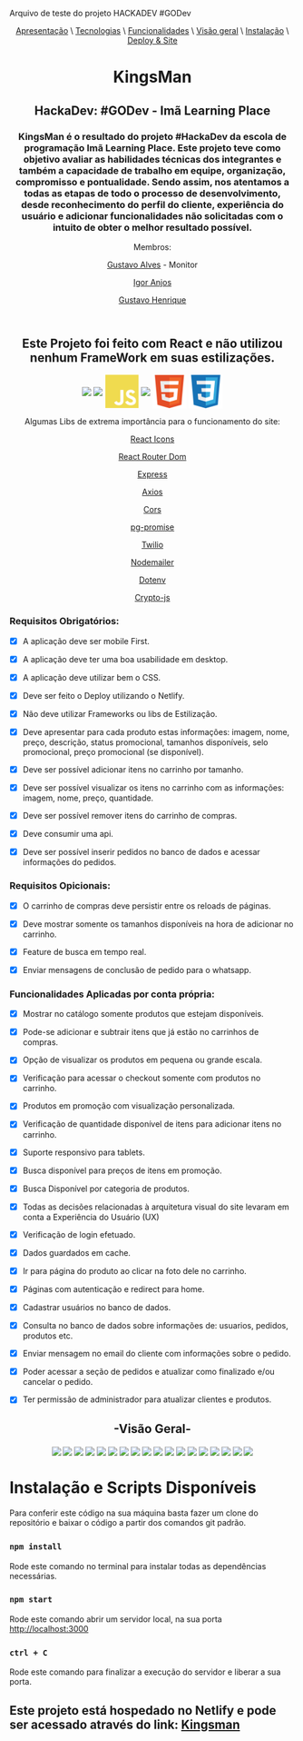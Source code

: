 Arquivo de teste do projeto HACKADEV #GODev

<nav id="navbar" align="center">
    <a href="#apresentacao">Apresentação</a>
    \
    <a href="#tecnologias">Tecnologias</a>
    \
    <a href="#funcionalidades">Funcionalidades</a>
    \
    <a href="#visao-geral">Visão geral</a>
    \
    <a href="#instalacao">Instalação</a>
    \
    <a href="#deploy-sites">Deploy & Site</a>
    
</nav>

<Header id="Apresentacao" >
    <h1>KingsMan</h1>
    <h2>HackaDev: #GODev - Imã Learning Place</h2>
    <h3>  KingsMan é o resultado do projeto #HackaDev da escola de programação Imã Learning Place. Este projeto teve como objetivo avaliar as habilidades técnicas dos integrantes e também a capacidade de trabalho em equipe, organização, compromisso e pontualidade. Sendo assim, nos atentamos a todas as etapas de todo o processo de desenvolvimento, desde reconhecimento do perfil do cliente, experiência do usuário e adicionar funcionalidades não solicitadas com o intuito de obter o melhor resultado possível.</h3>

Membros:

[Gustavo Alves](https://github.com/alveskt/) - Monitor

[Igor Anjos](https://github.com/IgorcAnjos)

[Gustavo Henrique](https://github.com/Gustavohc18)

</Header>

<div id="tecnologias" align="center">

<h2>Este Projeto foi feito com React e não utilizou nenhum FrameWork em suas estilizações.</h2>

 <div align="center">
    <img align="center"  height="60"  src="https://cdn-icons-png.flaticon.com/512/919/919851.png">
    <img align="center"  height="60"  src="https://cdn-icons-png.flaticon.com/128/5968/5968322.png">
    <img align="center"  height="60"  src="https://raw.githubusercontent.com/devicons/devicon/master/icons/javascript/javascript-plain.svg">
    <img align="center"  height="60"  src="https://cdn-icons-png.flaticon.com/128/5968/5968342.png">
    <img align="center"  height="60"  src="https://raw.githubusercontent.com/devicons/devicon/master/icons/html5/html5-original.svg">
    <img align="center"  height="60"  src="https://raw.githubusercontent.com/devicons/devicon/master/icons/css3/css3-original.svg">
  </div>

Algumas Libs de extrema importância para o funcionamento do site:

[React Icons](https://www.npmjs.com/package/react-icons)

[React Router Dom](https://www.npmjs.com/package/react-router-dom)

[Express](https://expressjs.com/pt-br/)

[Axios](https://axios-http.com/ptbr/docs/intro)

[Cors](https://www.npmjs.com/package/cors)

[pg-promise](https://www.npmjs.com/package/pg-promise)

[Twilio](https://www.twilio.com/pt-br/docs/whatsapp/quickstart/node)

[Nodemailer](https://nodemailer.com/about/)

[Dotenv](https://www.npmjs.com/package/dotenv)

[Crypto-js](https://www.npmjs.com/package/crypto-js)

</div>

<div id="funcionalidades">

### Requisitos Obrigatórios:

- [x] A aplicação deve ser mobile First.

- [x] A aplicação deve ter uma boa usabilidade em desktop.

- [x] A aplicação deve utilizar bem o CSS.

- [x] Deve ser feito o Deploy utilizando o Netlify.

- [x] Não deve utilizar Frameworks ou libs de Estilização.

- [x] Deve apresentar para cada produto estas informações: imagem, nome, preço, descrição, status promocional, tamanhos disponíveis, selo promocional, preço promocional (se disponível).

- [x] Deve ser possível adicionar itens no carrinho por tamanho.

- [x] Deve ser possível visualizar os itens no carrinho com as informações: imagem, nome, preço, quantidade.

- [x] Deve ser possível remover itens do carrinho de compras.

- [x] Deve consumir uma api.

- [x] Deve ser possível inserir pedidos no banco de dados e acessar informações do pedidos.

### Requisitos Opicionais:

- [x] O carrinho de compras deve persistir entre os reloads de páginas.

- [x] Deve mostrar somente os tamanhos disponíveis na hora de adicionar no carrinho.

- [x] Feature de busca em tempo real.

- [x] Enviar mensagens de conclusão de pedido para o whatsapp.

### Funcionalidades Aplicadas por conta própria:

- [x] Mostrar no catálogo somente produtos que estejam disponíveis.

- [x] Pode-se adicionar e subtrair itens que já estão no carrinhos de compras.

- [x] Opção de visualizar os produtos em pequena ou grande escala.

- [x] Verificação para acessar o checkout somente com produtos no carrinho.

- [x] Produtos em promoção com visualização personalizada.

- [x] Verificação de quantidade disponível de itens para adicionar itens no carrinho.

- [x] Suporte responsivo para tablets.

- [x] Busca disponível para preços de itens em promoção.

- [x] Busca Disponível por categoria de produtos.

- [x] Todas as decisões relacionadas à arquitetura visual do site levaram em conta a Experiência do Usuário (UX)

- [x] Verificação de login efetuado.

- [x] Dados guardados em cache.

- [x] Ir para página do produto ao clicar na foto dele no carrinho.

- [x] Páginas com autenticação e redirect para home.

- [x] Cadastrar usuários no banco de dados.

- [x] Consulta no banco de dados sobre informações de: usuarios, pedidos, produtos etc.

- [x] Enviar mensagem no email do cliente com informações sobre o pedido.

- [x] Poder acessar a seção de pedidos e atualizar como finalizado e/ou cancelar o pedido.

- [x] Ter permissão de administrador para atualizar clientes e produtos.

</div>

<div id="visao-geral">

<h2 align="center"> -Visão Geral-</h2>

<div align="center">
    <img align="center" width="45%" src="https://media.discordapp.net/attachments/1011043824207929385/1011044789912870993/unknown.png?width=360&height=634">
    <img align="center" width="45%" src="https://media.discordapp.net/attachments/1011043824207929385/1011046010128171058/unknown.png?width=358&height=628">
    <img align="center" width="45%" src="https://media.discordapp.net/attachments/1011043824207929385/1011046010908332072/unknown.png?width=361&height=628">
    <img align="center" width="45%" src="https://media.discordapp.net/attachments/1011043824207929385/1011046010497273856/unknown.png?width=361&height=628">
    <img align="center" width="45%" src="https://media.discordapp.net/attachments/1011043824207929385/1011046011306782850/unknown.png?width=358&height=629">
    <img align="center" width="45%" src="https://media.discordapp.net/attachments/1011043824207929385/1011046011654901873/unknown.png?width=358&height=627">
    <img align="center" width="45%" src="https://media.discordapp.net/attachments/1011043824207929385/1011046012405678150/unknown.png?width=360&height=628">
    <img align="center" width="45%" src="https://media.discordapp.net/attachments/1011043824207929385/1011046012011421776/unknown.png?width=288&height=503">
    <img align="center" width="45%" src="https://media.discordapp.net/attachments/1011043824207929385/1011063864818941972/unknown.png?width=287&height=502">
    <img align="center" width="45%" src="https://media.discordapp.net/attachments/1011043824207929385/1011063865473241150/unknown.png?width=287&height=504">
    <img align="center" width="45%" src="https://media.discordapp.net/attachments/1011043824207929385/1011063865821384734/unknown.png?width=289&height=503">
    <img align="center" width="45%" src="https://media.discordapp.net/attachments/1011043824207929385/1011063866261770280/unknown.png?width=289&height=503">
    <img align="center" width="45%" src="https://media.discordapp.net/attachments/1011043824207929385/1011063866572152872/unknown.png?width=289&height=504">
    <img align="center" width="45%" src="https://media.discordapp.net/attachments/1011043824207929385/1011068176706052128/unknown.png?width=286&height=502">
    <img align="center" width="45%" src="https://media.discordapp.net/attachments/1011043824207929385/1011068177234530395/unknown.png?width=289&height=506">
    <img align="center" width="45%" src="https://media.discordapp.net/attachments/1011043824207929385/1026545168372989952/unknown.png?width=372&height=654">
    <img align="center" width="45%" src="https://media.discordapp.net/attachments/1011043824207929385/1026545168997945384/unknown.png?width=374&height=654">
    <img align="center" width="45%" src="https://media.discordapp.net/attachments/1011043824207929385/1026545169371242547/unknown.png?width=374&height=655">
    
  </div>

</div>

<div id="instalacao">
<h1>Instalação e Scripts Disponíveis</h1>

Para conferir este código na sua máquina basta fazer um clone do repositório e baixar o código a partir dos comandos git padrão.

### `npm install`

Rode este comando no terminal para instalar todas as dependências necessárias.

### `npm start`

Rode este comando abrir um servidor local, na sua porta [http://localhost:3000](http://localhost:3000)

### `ctrl + C`

Rode este comando para finalizar a execução do servidor e liberar a sua porta.

</div>

<div id="deploy-sites">
  <h2>Este projeto está hospedado no Netlify e pode ser acessado através do link: <a href="https://kingsman-apitest.netlify.app/">Kingsman</a></h2>
</div>
